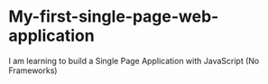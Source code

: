 # My-first-single-page-web-application
I am learning to build a Single Page Application with JavaScript (No Frameworks)
